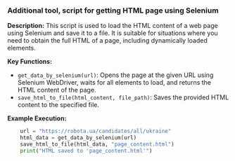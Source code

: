### Additional tool, script for getting HTML page using Selenium
**Description:**
This script is used to load the HTML content of a web page using Selenium and save it to a file. 
It is suitable for situations where you need to obtain the full HTML of a page, 
including dynamically loaded elements.

**Key Functions:**

- `get_data_by_selenium(url)`: Opens the page at the given URL using Selenium WebDriver, waits for 
all elements to load, and returns the HTML content of the page.
- `save_html_to_file(html_content, file_path)`: Saves the provided HTML content to the specified file.

**Example Execution:**

```python
    url = "https://robota.ua/candidates/all/ukraine"
    html_data = get_data_by_selenium(url)
    save_html_to_file(html_data, "page_content.html")
    print("HTML saved to 'page_content.html'")
```